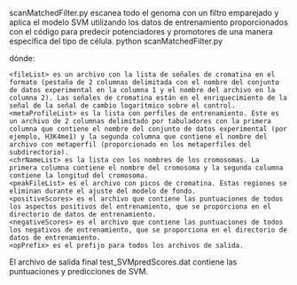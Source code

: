 

scanMatchedFilter.py escanea todo el genoma con un filtro emparejado y aplica el modelo SVM utilizando los datos de entrenamiento proporcionados con el código para predecir potenciadores y promotores de una manera específica del tipo de célula.
python scanMatchedFilter.py

dónde:

	<fileList> es un archivo con la lista de señales de cromatina en el formato (pestaña de 2 columnas delimitada con el nombre del conjunto de datos experimental en la columna 1 y el nombre del archivo en la columna 2). Las señales de cromatina están en el enriquecimiento de la señal de la señal de cambio logarítmico sobre el control.
	<metaProfileList> es la lista con perfiles de entrenamiento. Este es un archivo de 2 columnas delimitado por tabuladores con la primera columna que contiene el nombre del conjunto de datos experimental (por ejemplo, H3K4me1) y la segunda columna que contiene el nombre del archivo con metaperfil (proporcionado en los metaperfiles del subdirectorio).
	<chrNameList> es la lista con los nombres de los cromosomas. La primera columna contiene el nombre del cromosoma y la segunda columna contiene la longitud del cromosoma.
	<peakFileList> es el archivo con picos de cromatina. Estas regiones se eliminan durante el ajuste del modelo de fondo.
	<positiveScores> es el archivo que contiene las puntuaciones de todos los aspectos positivos del entrenamiento, que se proporciona en el directorio de datos de entrenamiento.
	<negativeScores> es el archivo que contiene las puntuaciones de todos los negativos de entrenamiento, que se proporciona en el directorio de datos de entrenamiento.
	<opPrefix> es el prefijo para todos los archivos de salida.
	
El archivo de salida final test_SVMpredScores.dat contiene las puntuaciones y predicciones de SVM.

